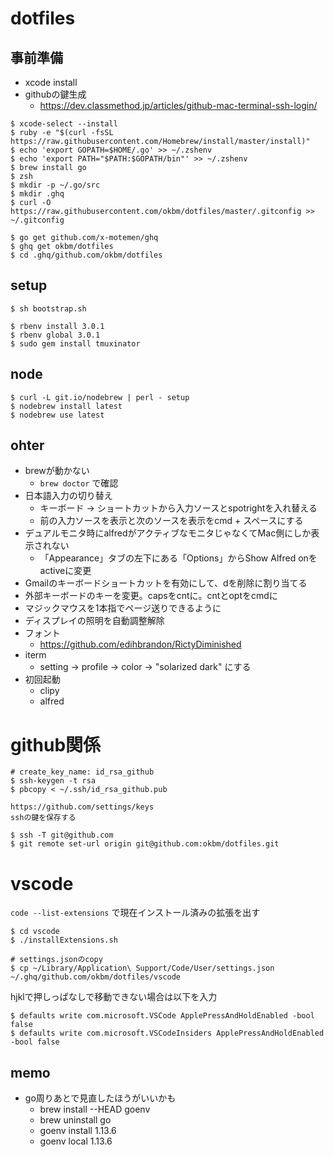 # dotfiles

## 事前準備
- xcode install
- githubの鍵生成
  - https://dev.classmethod.jp/articles/github-mac-terminal-ssh-login/

```
$ xcode-select --install
$ ruby -e "$(curl -fsSL https://raw.githubusercontent.com/Homebrew/install/master/install)"
$ echo 'export GOPATH=$HOME/.go' >> ~/.zshenv
$ echo 'export PATH="$PATH:$GOPATH/bin"' >> ~/.zshenv
$ brew install go
$ zsh
$ mkdir -p ~/.go/src
$ mkdir .ghq
$ curl -O https://raw.githubusercontent.com/okbm/dotfiles/master/.gitconfig >> ~/.gitconfig

$ go get github.com/x-motemen/ghq
$ ghq get okbm/dotfiles
$ cd .ghq/github.com/okbm/dotfiles
```

## setup

```
$ sh bootstrap.sh

$ rbenv install 3.0.1
$ rbenv global 3.0.1
$ sudo gem install tmuxinator
```

## node

```
$ curl -L git.io/nodebrew | perl - setup
$ nodebrew install latest
$ nodebrew use latest
```


## ohter

- brewが動かない
  - `brew doctor` で確認
- 日本語入力の切り替え
  - キーボード -> ショートカットから入力ソースとspotrightを入れ替える
  - 前の入力ソースを表示と次のソースを表示をcmd + スペースにする
- デュアルモニタ時にalfredがアクティブなモニタじゃなくてMac側にしか表示されない
  - 「Appearance」タブの左下にある「Options」からShow Alfred onをactiveに変更
- Gmailのキーボードショートカットを有効にして、dを削除に割り当てる
- 外部キーボードのキーを変更。capsをcntに。cntとoptをcmdに
- マジックマウスを1本指でページ送りできるように
- ディスプレイの照明を自動調整解除
- フォント
  - https://github.com/edihbrandon/RictyDiminished
- iterm
  - setting -> profile -> color -> "solarized dark" にする
- 初回起動
  - clipy
  - alfred

# github関係

```
# create_key_name: id_rsa_github
$ ssh-keygen -t rsa
$ pbcopy < ~/.ssh/id_rsa_github.pub

https://github.com/settings/keys
sshの鍵を保存する

$ ssh -T git@github.com
$ git remote set-url origin git@github.com:okbm/dotfiles.git
```

# vscode

`code --list-extensions` で現在インストール済みの拡張を出す

```
$ cd vscode
$ ./installExtensions.sh

# settings.jsonのcopy
$ cp ~/Library/Application\ Support/Code/User/settings.json ~/.ghq/github.com/okbm/dotfiles/vscode
```

hjklで押しっぱなしで移動できない場合は以下を入力
```
$ defaults write com.microsoft.VSCode ApplePressAndHoldEnabled -bool false
$ defaults write com.microsoft.VSCodeInsiders ApplePressAndHoldEnabled -bool false
```

## memo
- go周りあとで見直したほうがいいかも
  - brew install --HEAD goenv
  - brew uninstall go
  - goenv install 1.13.6
  - goenv local 1.13.6

